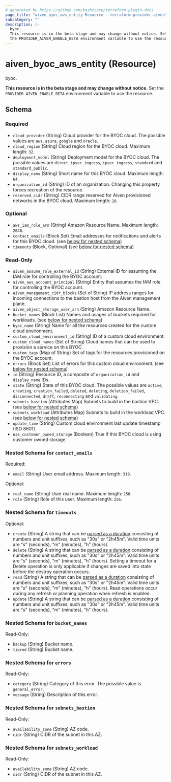 ```yaml
---
# generated by https://github.com/hashicorp/terraform-plugin-docs
page_title: "aiven_byoc_aws_entity Resource - terraform-provider-aiven"
subcategory: ""
description: |-
  byoc.
  This resource is in the beta stage and may change without notice. Set
  the PROVIDER_AIVEN_ENABLE_BETA environment variable to use the resource.
---
```


# aiven_byoc_aws_entity (Resource)

byoc.

**This resource is in the beta stage and may change without notice.** Set
the `PROVIDER_AIVEN_ENABLE_BETA` environment variable to use the resource.



<!-- schema generated by tfplugindocs -->
## Schema

### Required

- `cloud_provider` (String) Cloud provider for the BYOC cloud. The possible values are `aws`, `azure`, `google` and `oracle`.
- `cloud_region` (String) Cloud region for the BYOC cloud. Maximum length: `32`.
- `deployment_model` (String) Deployment model for the BYOC cloud. The possible values are `direct_ipsec_ingress`, `ipsec_ingress`, `standard` and `standard_public`.
- `display_name` (String) Short name for this BYOC cloud. Maximum length: `64`.
- `organization_id` (String) ID of an organization. Changing this property forces recreation of the resource.
- `reserved_cidr` (String) CIDR range reserved for Aiven provisioned networks in the BYOC cloud. Maximum length: `18`.

### Optional

- `aws_iam_role_arn` (String) Amazon Resource Name. Maximum length: `2048`.
- `contact_emails` (Block Set) Email addresses for notifications and alerts for this BYOC cloud. (see [below for nested schema](#nestedblock--contact_emails))
- `timeouts` (Block, Optional) (see [below for nested schema](#nestedblock--timeouts))

### Read-Only

- `aiven_assume_role_external_id` (String) External ID for assuming the IAM role for controlling the BYOC account.
- `aiven_aws_account_principal` (String) Entity that assumes the IAM role for controlling the BYOC account.
- `aiven_management_cidr_blocks` (Set of String) IP address ranges for incoming connections to the bastion host from the Aiven management plane.
- `aiven_object_storage_user_arn` (String) Amazon Resource Name.
- `bucket_names` (Block List) Names and usages of buckets required for workloads. (see [below for nested schema](#nestedblock--bucket_names))
- `byoc_name` (String) Name for all the resources created for the custom cloud environment.
- `custom_cloud_environment_id` (String) ID of a custom cloud environment.
- `custom_cloud_names` (Set of String) Cloud names that can be used to provision a service on this BYOC.
- `custom_tags` (Map of String) Set of tags for the resources provisioned on the BYOC account.
- `errors` (Block Set) List of errors for this custom cloud environment. (see [below for nested schema](#nestedblock--errors))
- `id` (String) Resource ID, a composite of `organization_id` and `display_name` IDs.
- `state` (String) State of this BYOC cloud. The possible values are `active`, `creating`, `creation_failed`, `deleted`, `deleting`, `deletion_failed`, `disconnected`, `draft`, `reconnecting` and `validating`.
- `subnets_bastion` (Attributes Map) Subnets to build in the bastion VPC. (see [below for nested schema](#nestedatt--subnets_bastion))
- `subnets_workload` (Attributes Map) Subnets to build in the workload VPC. (see [below for nested schema](#nestedatt--subnets_workload))
- `update_time` (String) Custom cloud environment last update timestamp (ISO 8601).
- `use_customer_owned_storage` (Boolean) True if this BYOC cloud is using customer owned storage.

<a id="nestedblock--contact_emails"></a>
### Nested Schema for `contact_emails`

Required:

- `email` (String) User email address. Maximum length: `319`.

Optional:

- `real_name` (String) User real name. Maximum length: `256`.
- `role` (String) Role of this user. Maximum length: `256`.


<a id="nestedblock--timeouts"></a>
### Nested Schema for `timeouts`

Optional:

- `create` (String) A string that can be [parsed as a duration](https://pkg.go.dev/time#ParseDuration) consisting of numbers and unit suffixes, such as "30s" or "2h45m". Valid time units are "s" (seconds), "m" (minutes), "h" (hours).
- `delete` (String) A string that can be [parsed as a duration](https://pkg.go.dev/time#ParseDuration) consisting of numbers and unit suffixes, such as "30s" or "2h45m". Valid time units are "s" (seconds), "m" (minutes), "h" (hours). Setting a timeout for a Delete operation is only applicable if changes are saved into state before the destroy operation occurs.
- `read` (String) A string that can be [parsed as a duration](https://pkg.go.dev/time#ParseDuration) consisting of numbers and unit suffixes, such as "30s" or "2h45m". Valid time units are "s" (seconds), "m" (minutes), "h" (hours). Read operations occur during any refresh or planning operation when refresh is enabled.
- `update` (String) A string that can be [parsed as a duration](https://pkg.go.dev/time#ParseDuration) consisting of numbers and unit suffixes, such as "30s" or "2h45m". Valid time units are "s" (seconds), "m" (minutes), "h" (hours).


<a id="nestedblock--bucket_names"></a>
### Nested Schema for `bucket_names`

Read-Only:

- `backup` (String) Bucket name.
- `tiered` (String) Bucket name.


<a id="nestedblock--errors"></a>
### Nested Schema for `errors`

Read-Only:

- `category` (String) Category of this error. The possible value is `general_error`.
- `message` (String) Description of this error.


<a id="nestedatt--subnets_bastion"></a>
### Nested Schema for `subnets_bastion`

Read-Only:

- `availability_zone` (String) AZ code.
- `cidr` (String) CIDR of the subnet in this AZ.


<a id="nestedatt--subnets_workload"></a>
### Nested Schema for `subnets_workload`

Read-Only:

- `availability_zone` (String) AZ code.
- `cidr` (String) CIDR of the subnet in this AZ.
